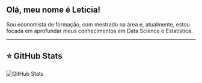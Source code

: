 ## Olá, meu nome é Leticia!

Sou economista de formação, com mestrado na área e, atualmente, estou focada em aprofundar meus conhecimentos em Data Science e Estatística.

---

## ⭐ GitHub Stats

![GitHub Stats](https://github-readme-stats.vercel.app/api?username=leticiamarqess&show_icons=true&hide_rank=true)

